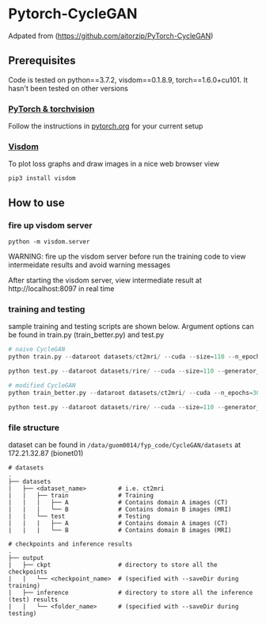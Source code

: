 # Pytorch-CycleGAN
Adpated from (https://github.com/aitorzip/PyTorch-CycleGAN)

## Prerequisites
Code is tested on python==3.7.2, visdom==0.1.8.9, torch==1.6.0+cu101. It hasn't been tested on other versions

### [PyTorch & torchvision](http://pytorch.org/)
Follow the instructions in [pytorch.org](http://pytorch.org) for your current setup

### [Visdom](https://github.com/facebookresearch/visdom)
To plot loss graphs and draw images in a nice web browser view
```
pip3 install visdom
```

## How to use
### fire up visdom server
```
python -m visdom.server
```
WARNING: fire up the visdom server before run the training code to view intermeidate results and avoid warning messages

After starting the visdom server, view intermediate result at http://localhost:8097 in real time

### training and testing
sample training and testing scripts are shown below. Argument options can be found in train.py (train_better.py) and test.py
```python
# naive CycleGAN
python train.py --dataroot datasets/ct2mri/ --cuda --size=110 --n_epochs=200 --decay_epoch=100 --batchSize=50 --saveDir naive_gan_ckpt

python test.py --dataroot datasets/rire/ --cuda --size=110 --generator_A2B output/naive_gan_ckpt/netG_A2B.pth --generator_B2A output/naive_gan_ckpt/netG_B2A.pth --saveDir naive_gan_rire

# modified CycleGAN
python train_better.py --dataroot datasets/ct2mri/ --cuda --n_epochs=300 --decay_epoch=150 --batchSize=64 --saveDir better_gan_ckpt

python test.py --dataroot datasets/rire/ --cuda --size=110 --generator_A2B output/better_gan_ckpt/netG_A2B.pth --generator_B2A output/better_gan_ckpt/netG_B2A.pth --saveDir better_gan_rire
```

### file structure
dataset can be found in `/data/guom0014/fyp_code/CycleGAN/datasets` at 172.21.32.87 (bionet01)
```
# datasets
.
├── datasets                   
|   ├── <dataset_name>         # i.e. ct2mri
|   |   ├── train              # Training
|   |   |   ├── A              # Contains domain A images (CT)
|   |   |   └── B              # Contains domain B images (MRI)
|   |   └── test               # Testing
|   |   |   ├── A              # Contains domain A images (CT)
|   |   |   └── B              # Contains domain B images (MRI)

# checkpoints and inference results
.
├── output
|   ├── ckpt                   # directory to store all the checkpoints
|   |   └── <checkpoint_name>  # (specified with --saveDir during training)
|   ├── inference              # directory to store all the inference (test) results
|   |   └── <folder_name>      # (specified with --saveDir during testing)

```





